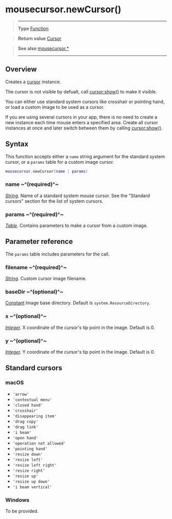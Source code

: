 # mousecursor.newCursor()

> --------------------- ------------------------------------------------------------------------------------------
> __Type__              [Function](https://docs.coronalabs.com/api/type/Function.html)

> __Return value__      [Cursor](/plugin/mousecursor/type/Cursor/index.md)

> __See also__          [mousecursor.*](/plugin/mousecursor/index.md)
> --------------------- ------------------------------------------------------------------------------------------

## Overview

Creates a [cursor](/plugin/mousecursor/type/Cursor/index.md) instance.

The cursor is not visible by defualt, call [cursor:show()](/plugin/mousecursor/type/Cursor/show.md) to make it visible.

You can either use standard system cursors like crosshair or pointing hand, or load a custom image to be used as a cursor.

If you are using several cursors in your app, there is no need to create a new instance each time mouse enters a specified area. Create all cursor instances at once and later switch between them by calling [cursor:show()](/plugin/mousecursor/type/Cursor/show.md).

## Syntax

This function accepts either a `name` string argument for the standard system cursor, or a `params` table for a custom image cursor.

```lua
mousecursor.newCursor(name | params)
```
### name ~^(required)^~
_[String](https://docs.coronalabs.com/api/type/String.html)._ Name of a standard system mouse cursor. See the "Standard cursors" section for the list of system cursors.

### params ~^(required)^~
_[Table](https://docs.coronalabs.com/api/type/Table.html)._ Contains parameters to make a cursor from a custom image.

## Parameter reference

The `params` table includes parameters for the call.

### filename ~^(required)^~
_[String](https://docs.coronalabs.com/api/type/String.html)._ Custom cursor image filename.

### baseDir ~^(optional)^~
[Constant](https://docs.coronalabs.com/api/type/Constant.html) Image base directory. Default is `system.ResourceDirectory`.

### x ~^(optional)^~
_[Integer](/type/Integer/index.md)._ X coordinate of the cursor's tip point in the image. Default is 0.

### y ~^(optional)^~
_[Integer](/type/Integer/index.md)._ Y coordinate of the cursor's tip point in the image. Default is 0.

## Standard cursors

### macOS

* `'arrow'`
* `'contextual menu'`
* `'closed hand'`
* `'crosshair'`
* `'disappearing item'`
* `'drag copy'`
* `'drag link'`
* `'i beam'`
* `'open hand'`
* `'operation not allowed'`
* `'pointing hand'`
* `'resize down'`
* `'resize left'`
* `'resize left right'`
* `'resize right'`
* `'resize up'`
* `'resize up down'`
* `'i beam vertical'`

### Windows

To be provided.
